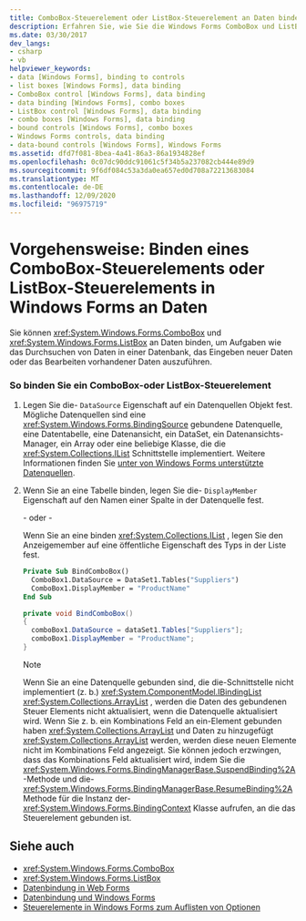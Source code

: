```yaml
---
title: ComboBox-Steuerelement oder ListBox-Steuerelement an Daten binden
description: Erfahren Sie, wie Sie die Windows Forms ComboBox und ListBox an Daten binden, um Aufgaben wie das Durchsuchen von Daten in einer Datenbank, das Eingeben neuer Daten oder das Bearbeiten vorhandener Daten auszuführen.
ms.date: 03/30/2017
dev_langs:
- csharp
- vb
helpviewer_keywords:
- data [Windows Forms], binding to controls
- list boxes [Windows Forms], data binding
- ComboBox control [Windows Forms], data binding
- data binding [Windows Forms], combo boxes
- ListBox control [Windows Forms], data binding
- combo boxes [Windows Forms], data binding
- bound controls [Windows Forms], combo boxes
- Windows Forms controls, data binding
- data-bound controls [Windows Forms], Windows Forms
ms.assetid: dfd7f081-8bea-4a41-86a3-86a1934828ef
ms.openlocfilehash: 0c07dc90ddc91061c5f34b5a237082cb444e89d9
ms.sourcegitcommit: 9f6df084c53a3da0ea657ed0d708a72213683084
ms.translationtype: MT
ms.contentlocale: de-DE
ms.lasthandoff: 12/09/2020
ms.locfileid: "96975719"
---
```

# <a name="how-to-bind-a-windows-forms-combobox-or-listbox-control-to-data"></a>Vorgehensweise: Binden eines ComboBox-Steuerelements oder ListBox-Steuerelements in Windows Forms an Daten
Sie können <xref:System.Windows.Forms.ComboBox> und <xref:System.Windows.Forms.ListBox> an Daten binden, um Aufgaben wie das Durchsuchen von Daten in einer Datenbank, das Eingeben neuer Daten oder das Bearbeiten vorhandener Daten auszuführen.  
  
### <a name="to-bind-a-combobox-or-listbox-control"></a>So binden Sie ein ComboBox-oder ListBox-Steuerelement  
  
1. Legen Sie die- `DataSource` Eigenschaft auf ein Datenquellen Objekt fest. Mögliche Datenquellen sind eine <xref:System.Windows.Forms.BindingSource> gebundene Datenquelle, eine Datentabelle, eine Datenansicht, ein DataSet, ein Datenansichts-Manager, ein Array oder eine beliebige Klasse, die die <xref:System.Collections.IList> Schnittstelle implementiert. Weitere Informationen finden Sie [unter von Windows Forms unterstützte Datenquellen](../data-sources-supported-by-windows-forms.md).  
  
2. Wenn Sie an eine Tabelle binden, legen Sie die- `DisplayMember` Eigenschaft auf den Namen einer Spalte in der Datenquelle fest.  
  
     \- oder -  
  
     Wenn Sie an eine binden <xref:System.Collections.IList> , legen Sie den Anzeigemember auf eine öffentliche Eigenschaft des Typs in der Liste fest.  
  
    ```vb  
    Private Sub BindComboBox()  
      ComboBox1.DataSource = DataSet1.Tables("Suppliers")  
      ComboBox1.DisplayMember = "ProductName"  
    End Sub  
    ```  
  
    ```csharp  
    private void BindComboBox()  
    {  
      comboBox1.DataSource = dataSet1.Tables["Suppliers"];  
      comboBox1.DisplayMember = "ProductName";  
    }  
    ```  
  
    > [!NOTE]
    > Wenn Sie an eine Datenquelle gebunden sind, die die-Schnittstelle nicht implementiert (z. b.) <xref:System.ComponentModel.IBindingList> <xref:System.Collections.ArrayList> , werden die Daten des gebundenen Steuer Elements nicht aktualisiert, wenn die Datenquelle aktualisiert wird. Wenn Sie z. b. ein Kombinations Feld an ein-Element gebunden haben <xref:System.Collections.ArrayList> und Daten zu hinzugefügt <xref:System.Collections.ArrayList> werden, werden diese neuen Elemente nicht im Kombinations Feld angezeigt. Sie können jedoch erzwingen, dass das Kombinations Feld aktualisiert wird, indem Sie die <xref:System.Windows.Forms.BindingManagerBase.SuspendBinding%2A> -Methode und die- <xref:System.Windows.Forms.BindingManagerBase.ResumeBinding%2A> Methode für die Instanz der- <xref:System.Windows.Forms.BindingContext> Klasse aufrufen, an die das Steuerelement gebunden ist.  
  
## <a name="see-also"></a>Siehe auch

- <xref:System.Windows.Forms.ComboBox>
- <xref:System.Windows.Forms.ListBox>
- [Datenbindung in Web Forms](../windows-forms-data-binding.md)
- [Datenbindung und Windows Forms](../data-binding-and-windows-forms.md)
- [Steuerelemente in Windows Forms zum Auflisten von Optionen](windows-forms-controls-used-to-list-options.md)
